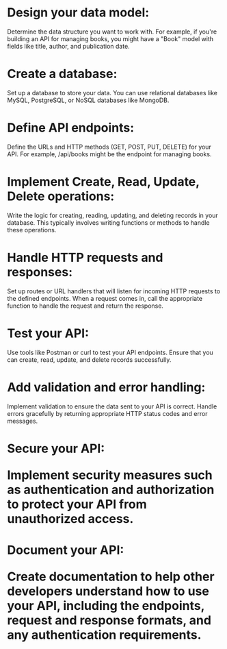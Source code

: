 
<h1> Design your data model: </h1>
Determine the data structure you want to work with. For example, if you're building an API for managing books, you might have a "Book" model with fields like title, author, and publication date.
 
<h1> Create a database: </h1>
Set up a database to store your data. You can use relational databases like MySQL, PostgreSQL, or NoSQL databases like MongoDB.

<h1> Define API endpoints: </h1>
Define the URLs and HTTP methods (GET, POST, PUT, DELETE) for your API. For example, /api/books might be the endpoint for managing books.
    
<h1> Implement Create, Read, Update, Delete operations: </h1>
Write the logic for creating, reading, updating, and deleting records in your database. This typically involves writing functions or methods to handle these operations.

<h1> Handle HTTP requests and responses: </h1>
Set up routes or URL handlers that will listen for incoming HTTP requests to the defined endpoints.
When a request comes in, call the appropriate function to handle the request and return the response.

<h1> Test your API: </h1>
Use tools like Postman or curl to test your API endpoints. Ensure that you can create, read, update, and delete records successfully.

<h1> Add validation and error handling: </h1>
Implement validation to ensure the data sent to your API is correct.
Handle errors gracefully by returning appropriate HTTP status codes and error messages.
<h1> Secure your API:

Implement security measures such as authentication and authorization to protect your API from unauthorized access.
<h1> Document your API:

Create documentation to help other developers understand how to use your API, including the endpoints, request and response formats, and any authentication requirements.
